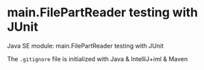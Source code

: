# main.FilePartReader testing with JUnit

Java SE module: main.FilePartReader testing with JUnit

The `.gitignore` file is initialized with Java & IntelliJ+iml & Maven